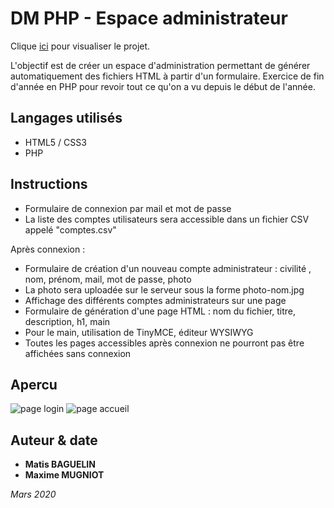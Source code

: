 # DM PHP - Espace administrateur

Clique [ici](http://espace-admin.matisbaguelin.fr/login.php) pour visualiser le projet.

L'objectif est de créer un espace d'administration permettant de générer automatiquement des fichiers HTML à partir d'un formulaire.
Exercice de fin d'année en PHP pour revoir tout ce qu'on a vu depuis le début de l'année.

## Langages utilisés 

* HTML5 / CSS3
* PHP

## Instructions

* Formulaire de connexion par mail et mot de passe
* La liste des comptes utilisateurs sera accessible dans un fichier CSV appelé "comptes.csv" 

Après connexion :
* Formulaire de création d'un nouveau compte administrateur : civilité , nom, prénom, mail, mot de passe, photo
* La photo sera uploadée sur le serveur sous la forme photo-nom.jpg
* Affichage des différents comptes administrateurs sur une page
* Formulaire de génération d'une page HTML : nom du fichier, titre, description, h1, main
* Pour le main, utilisation de TinyMCE, éditeur WYSIWYG
* Toutes les pages accessibles après connexion ne pourront pas être affichées sans connexion


## Apercu

![page login](http://matisbaguelin.fr/images/projets/espace-administrateur.png "Page de login")
![page accueil](http://matisbaguelin.fr/images/projets/projet1/accueil.png "Page d'accueil")

## Auteur & date

* **Matis BAGUELIN**
* **Maxime MUGNIOT**

*Mars 2020*
